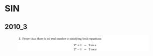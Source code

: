 # SIN

## 2010\_3

<figure><img src="../.gitbook/assets/截屏2023-08-21 下午1.41.12.png" alt=""><figcaption></figcaption></figure>

